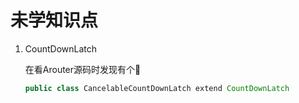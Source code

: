 # 未学知识点

1. CountDownLatch

   在看Arouter源码时发现有个

   ```java
   public class CancelableCountDownLatch extend CountDownLatch
   ```

   

